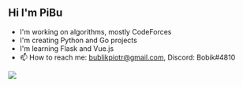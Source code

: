 ## Hi I'm PiBu

- I'm working on algorithms, mostly CodeForces
- I'm creating Python and Go projects
- I'm learning Flask and Vue.js
- 📫 How to reach me: bublikpiotr@gmail.com, Discord: Bobik#4810

<img align="left" src="https://github-readme-stats.vercel.app/api/top-langs/?username=pibuxd&theme=dark&layout=compact" />
